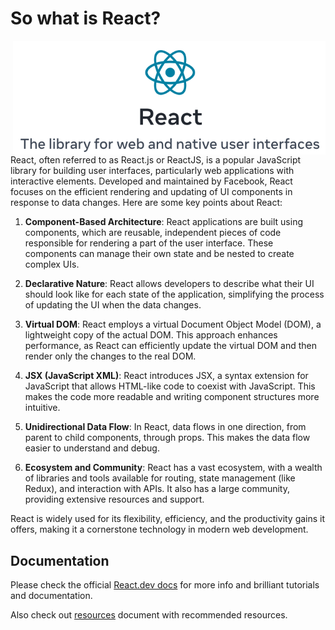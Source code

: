 # So what is React?

<p align="center">
<img src="../images/reactlogo.png" align="right" width="500">
</p>

React, often referred to as React.js or ReactJS, is a popular JavaScript library for building user interfaces, particularly web applications with interactive elements. Developed and maintained by Facebook, React focuses on the efficient rendering and updating of UI components in response to data changes. Here are some key points about React:

1. **Component-Based Architecture**: React applications are built using components, which are reusable, independent pieces of code responsible for rendering a part of the user interface. These components can manage their own state and be nested to create complex UIs.

2. **Declarative Nature**: React allows developers to describe what their UI should look like for each state of the application, simplifying the process of updating the UI when the data changes.

3. **Virtual DOM**: React employs a virtual Document Object Model (DOM), a lightweight copy of the actual DOM. This approach enhances performance, as React can efficiently update the virtual DOM and then render only the changes to the real DOM.

4. **JSX (JavaScript XML)**: React introduces JSX, a syntax extension for JavaScript that allows HTML-like code to coexist with JavaScript. This makes the code more readable and writing component structures more intuitive.

5. **Unidirectional Data Flow**: In React, data flows in one direction, from parent to child components, through props. This makes the data flow easier to understand and debug.

6. **Ecosystem and Community**: React has a vast ecosystem, with a wealth of libraries and tools available for routing, state management (like Redux), and interaction with APIs. It also has a large community, providing extensive resources and support.

React is widely used for its flexibility, efficiency, and the productivity gains it offers, making it a cornerstone technology in modern web development.

## Documentation

Please check the official [React.dev docs](https://react.dev/) for more info and brilliant tutorials and documentation.

Also check out [resources](./Resources.md) document with recommended resources.



